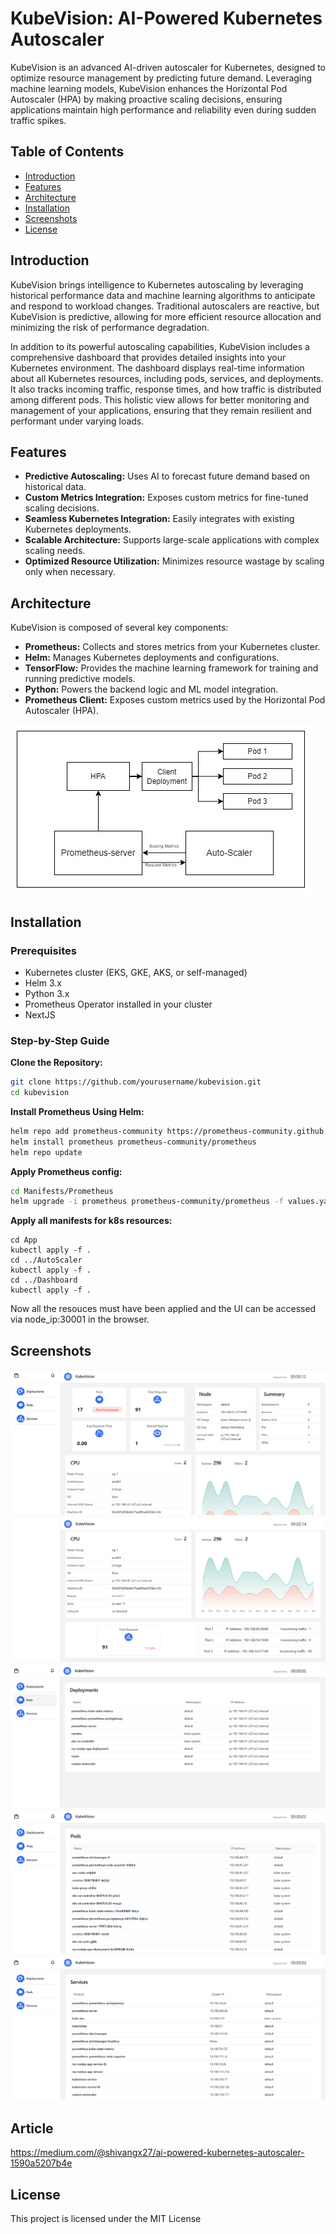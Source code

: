 # KubeVision: AI-Powered Kubernetes Autoscaler

KubeVision is an advanced AI-driven autoscaler for Kubernetes, designed to optimize resource management by predicting future demand. Leveraging machine learning models, KubeVision enhances the Horizontal Pod Autoscaler (HPA) by making proactive scaling decisions, ensuring applications maintain high performance and reliability even during sudden traffic spikes.

## Table of Contents

- [Introduction](#introduction)
- [Features](#features)
- [Architecture](#architecture)
- [Installation](#installation)
- [Screenshots](#screenshots)
- [License](#license)

## Introduction

KubeVision brings intelligence to Kubernetes autoscaling by leveraging historical performance data and machine learning algorithms to anticipate and respond to workload changes. Traditional autoscalers are reactive, but KubeVision is predictive, allowing for more efficient resource allocation and minimizing the risk of performance degradation.

In addition to its powerful autoscaling capabilities, KubeVision includes a comprehensive dashboard that provides detailed insights into your Kubernetes environment. The dashboard displays real-time information about all Kubernetes resources, including pods, services, and deployments. It also tracks incoming traffic, response times, and how traffic is distributed among different pods. This holistic view allows for better monitoring and management of your applications, ensuring that they remain resilient and performant under varying loads.

## Features

- **Predictive Autoscaling:** Uses AI to forecast future demand based on historical data.
- **Custom Metrics Integration:** Exposes custom metrics for fine-tuned scaling decisions.
- **Seamless Kubernetes Integration:** Easily integrates with existing Kubernetes deployments.
- **Scalable Architecture:** Supports large-scale applications with complex scaling needs.
- **Optimized Resource Utilization:** Minimizes resource wastage by scaling only when necessary.

## Architecture

KubeVision is composed of several key components:

- **Prometheus:** Collects and stores metrics from your Kubernetes cluster.
- **Helm:** Manages Kubernetes deployments and configurations.
- **TensorFlow:** Provides the machine learning framework for training and running predictive models.
- **Python:** Powers the backend logic and ML model integration.
- **Prometheus Client:** Exposes custom metrics used by the Horizontal Pod Autoscaler (HPA).

![alt text](<Demo/Architecture.jpg>)

## Installation

### Prerequisites

- Kubernetes cluster (EKS, GKE, AKS, or self-managed)
- Helm 3.x
- Python 3.x
- Prometheus Operator installed in your cluster
- NextJS

### Step-by-Step Guide

**Clone the Repository:**

```bash
git clone https://github.com/yourusername/kubevision.git
cd kubevision
```

**Install Prometheus Using Helm:**

```bash
helm repo add prometheus-community https://prometheus-community.github.io/helm-charts
helm install prometheus prometheus-community/prometheus
helm repo update
```

**Apply Prometheus config:**

```bash
cd Manifests/Prometheus
helm upgrade -i prometheus prometheus-community/prometheus -f values.yaml
```

**Apply all manifests for k8s resources:**
```
cd App
kubectl apply -f .
cd ../AutoScaler
kubectl apply -f .
cd ../Dashboard
kubectl apply -f .
```

Now all the resouces must have been applied and the UI can be accessed via node_ip:30001 in the browser.

## Screenshots
![alt text](<Demo/image1.png>)
![alt text](<Demo/image2.png>)
![alt text](<Demo/image3.png>)
![alt text](<Demo/image4.png>)
![alt text](<Demo/image5.png>)

## Article
https://medium.com/@shivangx27/ai-powered-kubernetes-autoscaler-1590a5207b4e

## License
This project is licensed under the MIT License 
